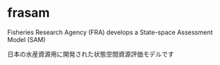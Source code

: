 # frasam
Fisheries Research Agency (FRA) develops a State-space Assessment Model (SAM)

日本の水産資源用に開発された状態空間資源評価モデルです
